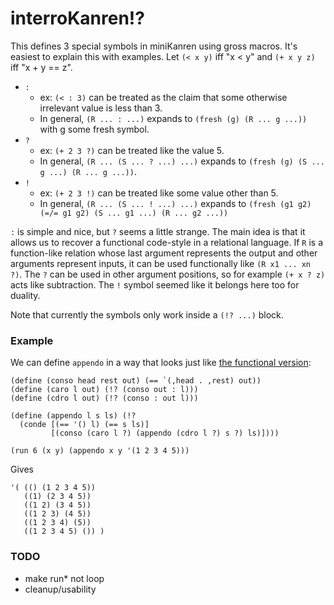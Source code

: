 # interroKanren!?

This defines 3 special symbols in miniKanren using gross macros. It's easiest to explain this with examples. Let `(< x y)` iff "x < y" and `(+ x y z)` iff "x + y == z".

- `:`
  - ex: `(< : 3)` can be treated as the claim that some otherwise irrelevant value is less than 3.
  - In general, `(R ... : ...)` expands to `(fresh (g) (R ... g ...))` with g some fresh symbol.
- `?`
  - ex: `(+ 2 3 ?)` can be treated like the value 5.
  - In general, `(R ... (S ... ? ...) ...)` expands to `(fresh (g) (S ... g ...) (R ... g ...))`.
- `!`
  - ex: `(+ 2 3 !)` can be treated like some value other than 5.
  - In general, `(R ... (S ... ! ...) ...)` expands to `(fresh (g1 g2) (=/= g1 g2) (S ... g1 ...) (R ... g2 ...))`
  
`:` is simple and nice, but `?` seems a little strange. The main idea is that it allows us to recover a functional code-style in a relational language. If `R` is a function-like relation whose last argument represents the output and other arguments represent inputs, it can be used functionally like `(R x1 ... xn ?)`. The `?` can be used in other argument positions, so for example `(+ x ? z)` acts like subtraction. The `!` symbol seemed like it belongs here too for duality.

Note that currently the symbols only work inside a `(!? ...)` block.

### Example

We can define `appendo` in a way that looks just like [the functional version](http://io.livecode.ch/learn/gregr/icfp2017-artifact-auas7pp#relational-programming-in-minikanren):

```racket
(define (conso head rest out) (== `(,head . ,rest) out))
(define (caro l out) (!? (conso out : l)))
(define (cdro l out) (!? (conso : out l)))

(define (appendo l s ls) (!?
  (conde [(== '() l) (== s ls)]
         [(conso (caro l ?) (appendo (cdro l ?) s ?) ls)])))

(run 6 (x y) (appendo x y '(1 2 3 4 5)))
```

Gives

```racket
'( (() (1 2 3 4 5)) 
   ((1) (2 3 4 5)) 
   ((1 2) (3 4 5)) 
   ((1 2 3) (4 5)) 
   ((1 2 3 4) (5)) 
   ((1 2 3 4 5) ()) )
```

### TODO

- make run* not loop
- cleanup/usability
